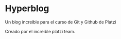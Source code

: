 # Hyperblog
Un blog increible para el curso de Git y Github de Platzi

Creado por el increible platzi team.
